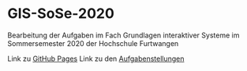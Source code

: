 # GIS-SoSe-2020

Bearbeitung der Aufgaben im Fach Grundlagen interaktiver Systeme im Sommersemester 2020 der Hochschule Furtwangen

Link zu [GitHub Pages](https://nikxwar.github.io/GIS-SoSe-2020/Steckbrief/steckbrief.htm)
Link zu den [Aufgabenstellungen](https://hs-furtwangen.github.io/GIS-SoSe-2020/)
